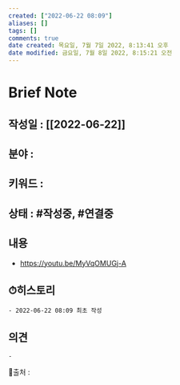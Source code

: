 ```yaml
---
created: ["2022-06-22 08:09"]
aliases: []
tags: []
comments: true
date created: 목요일, 7월 7일 2022, 8:13:41 오후
date modified: 금요일, 7월 8일 2022, 8:15:21 오전
---
```



# Brief Note
## 작성일 : [[2022-06-22]]
## 분야 :
## 키워드 :
## 상태 : #작성중, #연결중


## 내용
- https://youtu.be/MyVqOMUGj-A

## ⏱히스토리
	- 2022-06-22 08:09 최초 작성

## 의견
	-


📙출처 :
